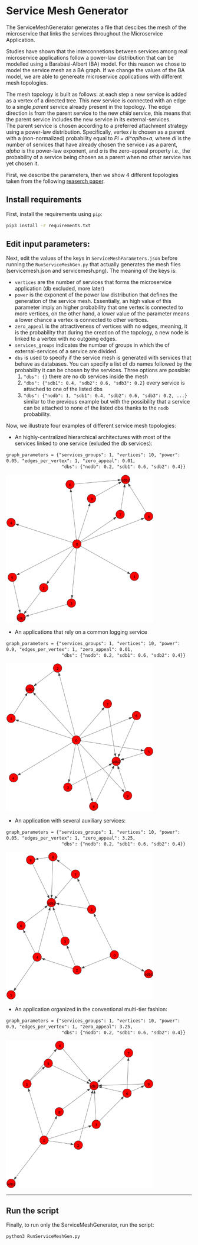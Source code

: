 # Service Mesh Generator
The ServiceMeshGenerator generates a file that descibes the mesh of the microservice that links the services throughout the Microservice Application.

Studies have shown that the interconnetions between services among real microservice applications follow a power-law distribution that can be modelled using a Barabási-Albert (BA) model.
For this reason we chose to model the service mesh as a BA graph.
If we change the values of the BA model, we are able to genereate microservice applications with different mesh topologies. 

The mesh topology is built as follows: at each step a new service is added as a vertex of a directed tree. This new service is connected with an edge to a single *parent* service already present in the topology. The edge direction is from the parent service to the new *child* service, this means that the parent service includes the new service in its external-services.  
The parent service is chosen according to a preferred attachment strategy using a power-law distribution. Specifically, vertex *i* is chosen as a parent with a (non-normalized) probability equal to *Pi = di^aplha+a*, where *di* is the number of services that have already chosen the service *i* as a parent, *alpha* is the power-law exponent, and *a* is the zero-appeal property i.e., the probability of a service being chosen as a parent when no other service has yet chosen it.           
    

First, we describe the parameters, then we show 4 different topologies taken from the following [reaserch paper](https://researchcommons.waikato.ac.nz/bitstream/handle/10289/13981/EVOKE_CASCON_2020_paper_37_WeakestLink.pdf?sequence=11&isAllowed=y).


## Install requirements
First, install the requirements using ``pip``:

```zsh
pip3 install -r requirements.txt
```

## Edit input parameters:
Next, edit the values of the keys in ``ServiceMeshParameters.json`` before running the ``RunServiceMeshGen.py`` that actually generates the mesh files (servicemesh.json and servicemesh.png). The meaning of the keys is:

* `vertices` are the number of services that forms the microservice application (db excluded, more later)
* `power` is the exponent of the power law distribution that defines the generation of the service mesh. Essentially, an high value of this parameter imply an higher probability that one vertex is connected to more vertices, on the other hand, a lower value of the parameter means a lower chance a vertex is connected to other vertices.
* `zero_appeal` is the attractiveness of vertices with no edges, meaning, it is the probability that during the creation of the topology, a new node is linked to a vertex with no outgoing edges.
* `services_groups` indicates the number of groups in which the of external-services of a service are divided. 
* `dbs` is used to specify if the service mesh is generated with services that behave as databases. 
You can specify a list of db names followed by the probability it can be chosen by the services.
Three options are possible:
    1. `"dbs": {}` there are no db services inside the mesh 
    1. `"dbs": {"sdb1": 0.4, "sdb2": 0.6, "sdb3": 0.2}` every service is attached to one of the listed dbs
    1. `"dbs": {"nodb": 1, "sdb1": 0.4, "sdb2": 0.6, "sdb3": 0.2, ...}` similar to the previous example but with the possibility that a service can be attached to none of the listed dbs thanks to the `nodb` probability.

Now, we illustrate four examples of different service mesh topologies:

* An highly-centralized hierarchical architectures with most of the services linked to one service (exluded the db services):

```
graph_parameters = {"services_groups": 1, "vertices": 10, "power": 0.05, "edges_per_vertex": 1, "zero_appeal": 0.01,
                     "dbs": {"nodb": 0.2, "sdb1": 0.6, "sdb2": 0.4}}
```

<img width="400" height="400" src="../Docs/service_mesh_example_1.png">

*  An applications that rely on a common logging service


```
graph_parameters = {"services_groups": 1, "vertices": 10, "power": 0.9, "edges_per_vertex": 1, "zero_appeal": 0.01,
                     "dbs": {"nodb": 0.2, "sdb1": 0.6, "sdb2": 0.4}}
```

<img width="400" height="400" src="../Docs/service_mesh_example_2.png">

* An application with several auxiliary services:


```
graph_parameters = {"services_groups": 1, "vertices": 10, "power": 0.05, "edges_per_vertex": 1, "zero_appeal": 3.25,
                     "dbs": {"nodb": 0.2, "sdb1": 0.6, "sdb2": 0.4}}
```

<img width="400" height="400" src="../Docs/service_mesh_example_3.png">

* An application organized in the conventional multi-tier fashion:

```
graph_parameters = {"services_groups": 1, "vertices": 10, "power": 0.9, "edges_per_vertex": 1, "zero_appeal": 3.25,
                     "dbs": {"nodb": 0.2, "sdb1": 0.6, "sdb2": 0.4}}
```

<img width="400" height="400" src="../Docs/service_mesh_example_4.png">


---
## Run the script
Finally, to run only the ServiceMeshGenerator, run the script:

```
python3 RunServiceMeshGen.py
```